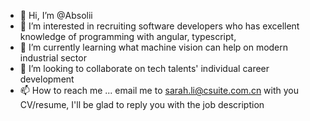 - 👋 Hi, I’m @Absolii
- 👀 I’m interested in recruiting software developers who has excellent knowledge of programming with angular, typescript, 
- 🌱 I’m currently learning what machine vision can help on modern industrial sector  
- 💞️ I’m looking to collaborate on tech talents' individual career development 
- 📫 How to reach me ... email me to sarah.li@csuite.com.cn with you CV/resume, I'll be glad to reply you with the job description 

<!---
Absolii/Absolii is a ✨ special ✨ repository because its `README.md` (this file) appears on your GitHub profile.
You can click the Preview link to take a look at your changes.
--->
